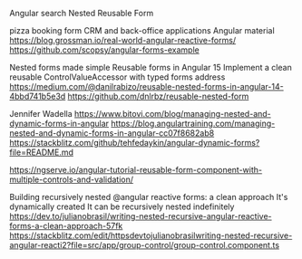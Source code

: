 Angular search Nested Reusable Form


pizza booking form
CRM and back-office applications
Angular material
https://blog.grossman.io/real-world-angular-reactive-forms/
https://github.com/scopsy/angular-forms-example



Nested forms made simple
Reusable forms in Angular 15
Implement a clean reusable ControlValueAccessor with typed forms
address
https://medium.com/@danilrabizo/reusable-nested-forms-in-angular-14-4bbd741b5e3d
https://github.com/dnlrbz/reusable-nested-form



Jennifer Wadella
https://www.bitovi.com/blog/managing-nested-and-dynamic-forms-in-angular
https://blog.angulartraining.com/managing-nested-and-dynamic-forms-in-angular-cc07f8682ab8
https://stackblitz.com/github/tehfedaykin/angular-dynamic-forms?file=README.md




https://ngserve.io/angular-tutorial-reusable-form-component-with-multiple-controls-and-validation/




Building recursively nested @angular reactive forms: a clean approach 
    It's dynamically created
    It can be recursively nested indefinitely
https://dev.to/julianobrasil/writing-nested-recursive-angular-reactive-forms-a-clean-approach-57fk
https://stackblitz.com/edit/httpsdevtojulianobrasilwriting-nested-recursive-angular-reacti2?file=src/app/group-control/group-control.component.ts